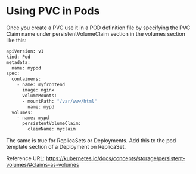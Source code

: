 # Using PVC in Pods
Once you create a PVC use it in a POD definition file by specifying the PVC Claim name under persistentVolumeClaim section in the volumes section like this:

```bash
apiVersion: v1
kind: Pod
metadata:
  name: mypod
spec:
  containers:
    - name: myfrontend
      image: nginx
      volumeMounts:
      - mountPath: "/var/www/html"
        name: mypd
  volumes:
    - name: mypd
      persistentVolumeClaim:
        claimName: myclaim
```

The same is true for ReplicaSets or Deployments. Add this to the pod template section of a Deployment on ReplicaSet.

 

Reference URL: https://kubernetes.io/docs/concepts/storage/persistent-volumes/#claims-as-volumes

